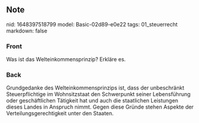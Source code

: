 ## Note
nid: 1648397518799
model: Basic-02d89-e0e22
tags: 01_steuerrecht
markdown: false

### Front
Was ist das Welteinkommensprinzip? Erkläre es.

### Back
Grundgedanke des Welteinkommensprinzips ist, dass der unbeschränkt Steuerpflichtige im Wohnsitzstaat den Schwerpunkt seiner Lebensführung oder geschäftlichen Tätigkeit hat und auch die staatlichen Leistungen dieses Landes in Anspruch nimmt. Gegen diese Gründe stehen Aspekte der Verteilungsgerechtigkeit unter den Staaten.
